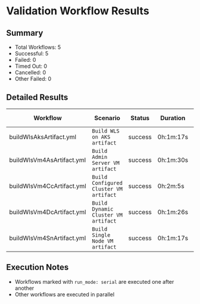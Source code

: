 # Validation Workflow Results

## Summary
- Total Workflows: 5
- Successful: 5
- Failed: 0
- Timed Out: 0
- Cancelled: 0
- Other Failed: 0

## Detailed Results

| Workflow | Scenario | Status | Duration | Run URL |
|----------|----------|---------|-----------|----------|
| buildWlsAksArtifact.yml | `Build WLS on AKS artifact` | success | 0h:1m:17s | [View Run](https://github.com/azure-javaee/weblogic-azure/actions/runs/16258539818) |
| buildWlsVm4AsArtifact.yml | `Build Admin Server VM artifact` | success | 0h:1m:30s | [View Run](https://github.com/azure-javaee/weblogic-azure/actions/runs/16258541220) |
| buildWlsVm4CcArtifact.yml | `Build Configured Cluster VM artifact` | success | 0h:2m:5s | [View Run](https://github.com/azure-javaee/weblogic-azure/actions/runs/16258542372) |
| buildWlsVm4DcArtifact.yml | `Build Dynamic Cluster VM artifact` | success | 0h:1m:26s | [View Run](https://github.com/azure-javaee/weblogic-azure/actions/runs/16258543593) |
| buildWlsVm4SnArtifact.yml | `Build Single Node VM artifact` | success | 0h:1m:17s | [View Run](https://github.com/azure-javaee/weblogic-azure/actions/runs/16258545060) |


## Execution Notes
- Workflows marked with `run_mode: serial` are executed one after another
- Other workflows are executed in parallel
